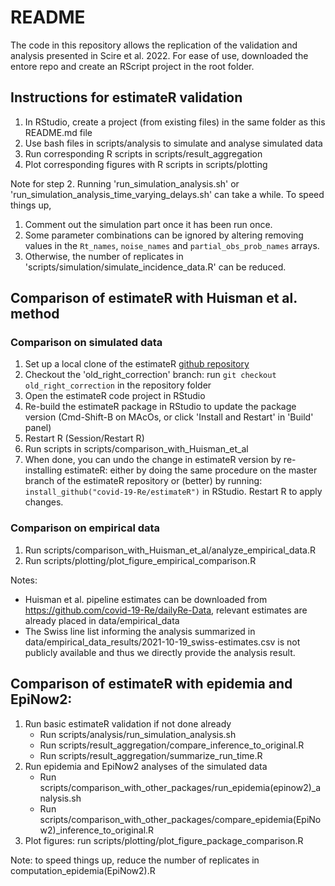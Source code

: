 # README

The code in this repository allows the replication of the validation and analysis presented in Scire et al. 2022.
For ease of use, downloaded the entore repo and create an RScript project in the root folder.

## Instructions for estimateR validation

1. In RStudio, create a project (from existing files) in the same folder as this README.md file
2. Use bash files in scripts/analysis to simulate and analyse simulated data
3. Run corresponding R scripts in scripts/result_aggregation
4. Plot corresponding figures with R scripts in scripts/plotting

Note for step 2.
Running 'run_simulation_analysis.sh' or 'run_simulation_analysis_time_varying_delays.sh'
can take a while. To speed things up,
1. Comment out the simulation part once it has been run once.
2. Some parameter combinations can be ignored by altering removing values in
    the `Rt_names`, `noise_names` and `partial_obs_prob_names` arrays.
3. Otherwise, the number of replicates in 'scripts/simulation/simulate_incidence_data.R'
can be reduced.


## Comparison of estimateR with Huisman et al. method

### Comparison on simulated data
1. Set up a local clone of the estimateR [github repository](https://github.com/covid-19-Re/estimateR)
2. Checkout the 'old_right_correction' branch: run `git checkout old_right_correction` in the repository folder
3. Open the estimateR code project in RStudio
4. Re-build the estimateR package in RStudio to update the package version
   (Cmd-Shift-B on MAcOs, or click 'Install and Restart' in 'Build' panel)
5. Restart R (Session/Restart R)
6. Run scripts in scripts/comparison_with_Huisman_et_al
7. When done, you can undo the change in estimateR version by re-installing estimateR:
    either by doing the same procedure on the master branch of the estimateR repository
    or (better) by running: `install_github("covid-19-Re/estimateR")` in RStudio.
    Restart R to apply changes.

### Comparison on empirical data
1. Run scripts/comparison_with_Huisman_et_al/analyze_empirical_data.R
2. Run scripts/plotting/plot_figure_empirical_comparison.R

Notes:
  - Huisman et al. pipeline estimates can be downloaded from https://github.com/covid-19-Re/dailyRe-Data,
  relevant estimates are already placed in data/empirical_data
  - The Swiss line list informing the analysis summarized in
data/empirical_data_results/2021-10-19_swiss-estimates.csv is not publicly available
and thus we directly provide the analysis result.

## Comparison of estimateR with epidemia and EpiNow2:
1. Run basic estimateR validation if not done already
    - Run scripts/analysis/run_simulation_analysis.sh
    - Run scripts/result_aggregation/compare_inference_to_original.R
    - Run scripts/result_aggregation/summarize_run_time.R
2. Run epidemia and EpiNow2 analyses of the simulated data
    - Run scripts/comparison_with_other_packages/run_epidemia(epinow2)_analysis.sh
    - Run scripts/comparison_with_other_packages/compare_epidemia(EpiNow2)_inference_to_original.R
3. Plot figures: run scripts/plotting/plot_figure_package_comparison.R

Note: to speed things up, reduce the number of replicates in computation_epidemia(EpiNow2).R
